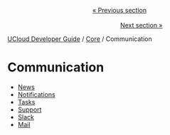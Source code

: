 <p align='center'>
<a href='/docs/developer-guide/core/monitoring/scripts/README.md'>« Previous section</a>
&nbsp;&nbsp;&nbsp;&nbsp;&nbsp;&nbsp;&nbsp;&nbsp;&nbsp;&nbsp;&nbsp;&nbsp;&nbsp;&nbsp;&nbsp;&nbsp;&nbsp;&nbsp;&nbsp;&nbsp;&nbsp;&nbsp;&nbsp;&nbsp;&nbsp;&nbsp;&nbsp;&nbsp;&nbsp;&nbsp;&nbsp;&nbsp;&nbsp;&nbsp;&nbsp;&nbsp;&nbsp;&nbsp;&nbsp;&nbsp;&nbsp;&nbsp;&nbsp;&nbsp;&nbsp;&nbsp;&nbsp;&nbsp;&nbsp;&nbsp;&nbsp;&nbsp;&nbsp;&nbsp;&nbsp;&nbsp;&nbsp;&nbsp;&nbsp;&nbsp;&nbsp;&nbsp;&nbsp;&nbsp;&nbsp;&nbsp;&nbsp;&nbsp;&nbsp;&nbsp;&nbsp;&nbsp;&nbsp;&nbsp;&nbsp;&nbsp;&nbsp;&nbsp;&nbsp;&nbsp;&nbsp;&nbsp;&nbsp;&nbsp;&nbsp;&nbsp;&nbsp;&nbsp;&nbsp;&nbsp;&nbsp;&nbsp;&nbsp;&nbsp;&nbsp;&nbsp;&nbsp;&nbsp;&nbsp;&nbsp;&nbsp;&nbsp;&nbsp;&nbsp;&nbsp;&nbsp;&nbsp;&nbsp;&nbsp;&nbsp;&nbsp;&nbsp;&nbsp;&nbsp;&nbsp;&nbsp;&nbsp;&nbsp;&nbsp;&nbsp;&nbsp;&nbsp;&nbsp;&nbsp;&nbsp;&nbsp;&nbsp;&nbsp;&nbsp;&nbsp;&nbsp;&nbsp;&nbsp;&nbsp;&nbsp;&nbsp;&nbsp;&nbsp;&nbsp;&nbsp;&nbsp;&nbsp;&nbsp;&nbsp;&nbsp;&nbsp;&nbsp;&nbsp;&nbsp;&nbsp;&nbsp;&nbsp;&nbsp;<a href='/docs/developer-guide/core/communication/news.md'>Next section »</a>
</p>


[UCloud Developer Guide](/docs/developer-guide/README.md) / [Core](/docs/developer-guide/core/README.md) / Communication
# Communication

 - [News](/docs/developer-guide/core/communication/news.md)
 - [Notifications](/docs/developer-guide/core/communication/notifications.md)
 - [Tasks](/docs/developer-guide/core/communication/tasks.md)
 - [Support](/docs/developer-guide/core/communication/support.md)
 - [Slack](/docs/developer-guide/core/communication/slack.md)
 - [Mail](/docs/developer-guide/core/communication/mail.md)
